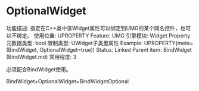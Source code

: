# OptionalWidget

功能描述: 指定在C++类中该Widget属性可以绑定到UMG的某个同名控件，也可以不绑定。
使用位置: UPROPERTY
Feature: UMG
引擎模块: Widget Property
元数据类型: bool
限制类型: UWidget子类里属性
Example: UPROPERTY(meta=(BindWidget, OptionalWidget=true))
Status: Linked
Parent item: BindWidget (BindWidget.md)
常用程度: 3

必须配合BindWidget使用。

BindWidget+OptionalWidget=BindWidgetOptional